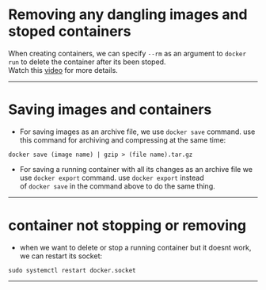 # Removing any dangling images and stoped containers
When creating containers, we can specify `--rm` as an argument to `docker run` to delete the container after its been stoped.  
Watch this [video](https://www.youtube.com/watch?v=0vxIyXgkihA) for more details.

---
# Saving images and containers
* For saving images as an archive file, we use `docker save` command. use this command for archiving and compressing at the same time:  
```
docker save (image name) | gzip > (file name).tar.gz
```
* For saving a running container with all its changes as an archive file we use `docker export` command. use `docker export` instead  
of `docker save` in the command above to do the same thing.  

---
# container not stopping or removing
* when we want to delete or stop a running container but it doesnt work, we can restart its socket:  
```
sudo systemctl restart docker.socket
```
---
